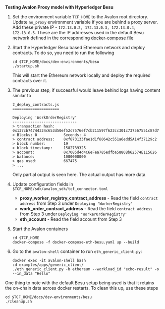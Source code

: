 
**Testing Avalon Proxy model with Hyperledger Besu**
1.  Set the environment variable ``TCF_HOME`` to the Avalon root directory. Update ``no_proxy`` environment variable if you are behind a proxy
    server. Add these private IP - ``172.13.0.2, 172.13.0.3, 172.13.0.4, 172.13.0.5``. These are the IP addresses used in the default Besu 
    network defined in the corresponding [docker-compose file](dev-environments/besu/docker-compose.yaml)

2. Start the Hyperledger Besu based Ethereum network and deploy contracts. To do so, you need to run the following
    ```
    cd $TCF_HOME/docs/dev-environments/besu
    ./startup.sh
    ```
    This will start the Ethereum network locally and deploy the required contracts over it.

3. The previous step, if successful would leave behind logs having content similar to  
	```
	2_deploy_contracts.js
	=====================
	
	Deploying 'WorkOrderRegistry'
	-----------------------------
	> transaction hash:    0x137cb74744324c653d50ef52c7576ef7cb211597f623cc301c737567551c87d7
	> Blocks: 0            Seconds: 4
	> contract address:    0xf873133fae1d1f80642c551a6edd5A14f37129c2
	> block number:        19
	> block timestamp:     1582739325
	> account:             0x7085d4d4C6eFea785edfba5880Bb62574E115626
	> balance:             1000000000
	> gas used:            667475
	> ...
	```
   Only partial output is seen here. The actual output has more data.
4. Update configuration fields in ``$TCF_HOME/sdk/avalon_sdk/tcf_connector.toml ``
	- **proxy_worker_registry_contract_address** - Read the field ``contract address`` from Step 3 under ``Deploying 'WorkerRegistry'``
	- **work_order_contract_address** - Read the field ``contract address`` from Step 3 under ``Deploying 'WorkerOrderRegistry'``
	- **eth_account** - Read the field account from Step 3

5. Start the Avalon containers
    ```
	cd $TCF_HOME
	docker-compose -f docker-compose-eth-besu.yaml up --build
	```

6. Go to the ``avalon-shell`` container to run ``eth_generic_client.py``:
    ```
    docker exec -it avalon-shell bash
    cd examples/apps/generic_client/
    ./eth_generic_client.py -b ethereum --workload_id "echo-result" -o --in_data "Hello"
    ```

One thing to note with the default Besu setup being used is that it retains the on-chain data across docker restarts. To clean this up,
use these steps 
```
cd $TCF_HOME/docs/dev-environments/besu
./cleanup.sh
```
